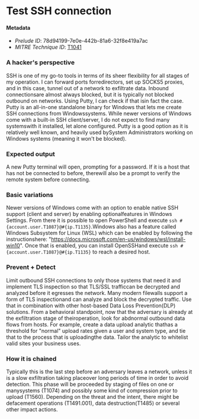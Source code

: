 
# Test SSH connection

#### Metadata

- *Prelude ID*: 78d94199-7e0e-442b-81a6-32f8e419a7ac
- *MITRE Technique ID*: [T1041](https://attack.mitre.org/techniques/T1041/)

### A hacker's perspective

SSH is one of my go-to tools in terms of its sheer flexibility for all stages of my operation. I can forward ports forredirectors, set up SOCKS5 proxies, and in this case, tunnel out of a network to exfiltrate data. Inbound connectionsare almost always blocked, but it is typically not blocked outbound on networks. Using Putty, I can check if that isin fact the case. Putty is an all-in-one standalone binary for Windows that lets me create SSH connections from Windowssystems. While newer versions of Windows come with a built-in SSH client/server, I do not expect to find many systemswith it installed, let alone configured. Putty is a good option as it is relatively well known, and heavily used bySystem Administrators working on Windows systems (meaning it won't be blocked).

### Expected output

A new Putty terminal will open, prompting for a password. If it is a host that has not be connected to before, therewill also be a prompt to verify the remote system before connecting.

### Basic variations

Newer versions of Windows come with an option to enable native SSH support (client and server) by enabling optionalfeatures in Windows Settings. From there it is possible to open PowerShell and execute `ssh #{account.user.T1087}@#{ip.T1135}`.Windows also has a feature called Windows Subsystem for Linux (WSL) which can be enabled by following the instructionshere: "https://docs.microsoft.com/en-us/windows/wsl/install-win10".  Once that is enabled, you can install OpenSSHand execute `ssh #{account.user.T1087}@#{ip.T1135}` to reach a desired host.

### Prevent + Detect

Limit outbound SSH connections to only those systems that need it and implement TLS inspection so that TLS/SSL trafficcan be decrypted and analyzed before it egresses the network. Many modern filewalls support a form of TLS inspectionand can analyze and block the decrypted traffic. Use that in combination with other host-based Data Loss Prevention(DLP) solutions. From a behavioral standpoint, now that the adversary is already at the exfiltration stage of theiroperation, look for abdnormal outbound data flows from hosts. For example, create a data upload analytic thathas a threshold for "normal" upload rates given a user and system type, and tie that to the process that is uploadingthe data. Tailor the analytic to whitelist valid sites your business uses.

### How it is chained

Typically this is the last step before an adversary leaves a network, unless it is a slow exfiltration taking placeover long periods of time in order to avoid detection. This phase will be proceeded by staging of files on one or manysystems (T1074) and possibly some kind of compression prior to upload (T1560). Depending on the threat and the intent, there might be defacement operations (T1491.001), data destruction(T1485) or several other impact actions.

